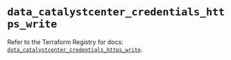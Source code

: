 # `data_catalystcenter_credentials_https_write`

Refer to the Terraform Registry for docs: [`data_catalystcenter_credentials_https_write`](https://registry.terraform.io/providers/ciscodevnet/catalystcenter/0.4.0/docs/data-sources/credentials_https_write).
